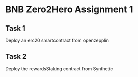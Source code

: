 # BNB Zero2Hero Assignment 1
## Task 1
Deploy an erc20 smartcontract from openzepplin

## Task 2
Deploy the rewardsStaking contract from Synthetic

